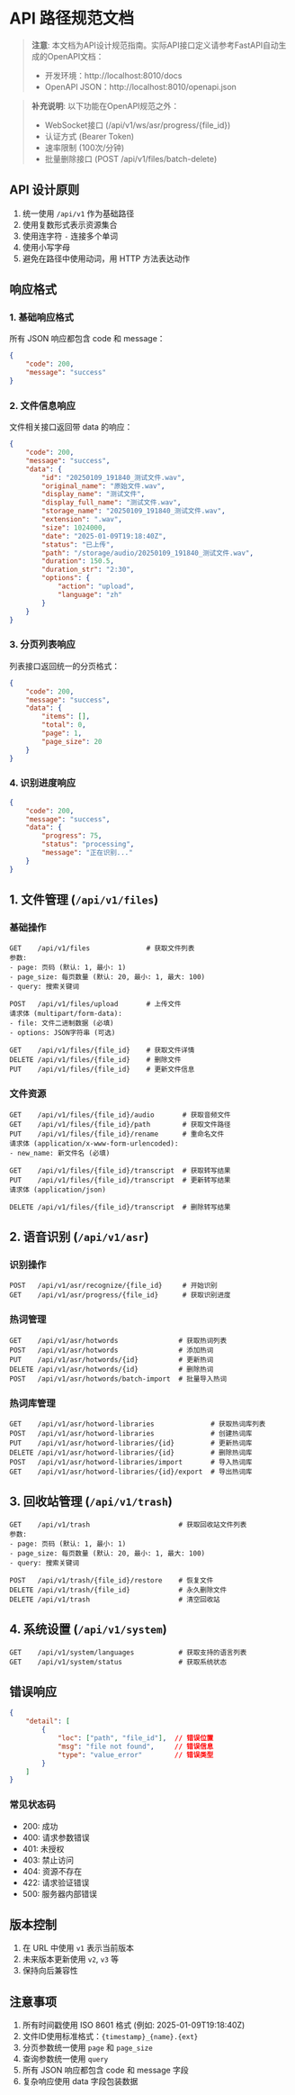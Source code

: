 # API 路径规范文档

> **注意**: 本文档为API设计规范指南。实际API接口定义请参考FastAPI自动生成的OpenAPI文档：
> - 开发环境：http://localhost:8010/docs 
> - OpenAPI JSON：http://localhost:8010/openapi.json

> **补充说明**: 以下功能在OpenAPI规范之外：
> - WebSocket接口 (/api/v1/ws/asr/progress/{file_id})
> - 认证方式 (Bearer Token)
> - 速率限制 (100次/分钟)
> - 批量删除接口 (POST /api/v1/files/batch-delete)

## API 设计原则
1. 统一使用 `/api/v1` 作为基础路径
2. 使用复数形式表示资源集合
3. 使用连字符 `-` 连接多个单词
4. 使用小写字母
5. 避免在路径中使用动词，用 HTTP 方法表达动作

## 响应格式

### 1. 基础响应格式
所有 JSON 响应都包含 code 和 message：
```json
{
    "code": 200,
    "message": "success"
}
```

### 2. 文件信息响应
文件相关接口返回带 data 的响应：
```json
{
    "code": 200,
    "message": "success",
    "data": {
        "id": "20250109_191840_测试文件.wav",
        "original_name": "原始文件.wav",
        "display_name": "测试文件",
        "display_full_name": "测试文件.wav",
        "storage_name": "20250109_191840_测试文件.wav",
        "extension": ".wav",
        "size": 1024000,
        "date": "2025-01-09T19:18:40Z",
        "status": "已上传",
        "path": "/storage/audio/20250109_191840_测试文件.wav",
        "duration": 150.5,
        "duration_str": "2:30",
        "options": {
            "action": "upload",
            "language": "zh"
        }
    }
}
```

### 3. 分页列表响应
列表接口返回统一的分页格式：
```json
{
    "code": 200,
    "message": "success",
    "data": {
        "items": [],
        "total": 0,
        "page": 1,
        "page_size": 20
    }
}
```

### 4. 识别进度响应
```json
{
    "code": 200,
    "message": "success",
    "data": {
        "progress": 75,
        "status": "processing",
        "message": "正在识别..."
    }
}
```

## 1. 文件管理 (`/api/v1/files`)
### 基础操作
```
GET    /api/v1/files              # 获取文件列表
参数:
- page: 页码 (默认: 1, 最小: 1)
- page_size: 每页数量 (默认: 20, 最小: 1, 最大: 100)
- query: 搜索关键词

POST   /api/v1/files/upload       # 上传文件
请求体 (multipart/form-data):
- file: 文件二进制数据 (必填)
- options: JSON字符串 (可选)

GET    /api/v1/files/{file_id}    # 获取文件详情
DELETE /api/v1/files/{file_id}    # 删除文件
PUT    /api/v1/files/{file_id}    # 更新文件信息
```

### 文件资源
```
GET    /api/v1/files/{file_id}/audio       # 获取音频文件
GET    /api/v1/files/{file_id}/path        # 获取文件路径
PUT    /api/v1/files/{file_id}/rename      # 重命名文件
请求体 (application/x-www-form-urlencoded):
- new_name: 新文件名 (必填)

GET    /api/v1/files/{file_id}/transcript  # 获取转写结果
PUT    /api/v1/files/{file_id}/transcript  # 更新转写结果
请求体 (application/json)

DELETE /api/v1/files/{file_id}/transcript  # 删除转写结果
```

## 2. 语音识别 (`/api/v1/asr`)
### 识别操作
```
POST   /api/v1/asr/recognize/{file_id}     # 开始识别
GET    /api/v1/asr/progress/{file_id}      # 获取识别进度
```

### 热词管理
```
GET    /api/v1/asr/hotwords               # 获取热词列表
POST   /api/v1/asr/hotwords               # 添加热词
PUT    /api/v1/asr/hotwords/{id}          # 更新热词
DELETE /api/v1/asr/hotwords/{id}          # 删除热词
POST   /api/v1/asr/hotwords/batch-import  # 批量导入热词
```

### 热词库管理
```
GET    /api/v1/asr/hotword-libraries              # 获取热词库列表
POST   /api/v1/asr/hotword-libraries              # 创建热词库
PUT    /api/v1/asr/hotword-libraries/{id}         # 更新热词库
DELETE /api/v1/asr/hotword-libraries/{id}         # 删除热词库
POST   /api/v1/asr/hotword-libraries/import       # 导入热词库
GET    /api/v1/asr/hotword-libraries/{id}/export  # 导出热词库
```

## 3. 回收站管理 (`/api/v1/trash`)
```
GET    /api/v1/trash                      # 获取回收站文件列表
参数:
- page: 页码 (默认: 1, 最小: 1)
- page_size: 每页数量 (默认: 20, 最小: 1, 最大: 100)
- query: 搜索关键词

POST   /api/v1/trash/{file_id}/restore    # 恢复文件
DELETE /api/v1/trash/{file_id}            # 永久删除文件
DELETE /api/v1/trash                      # 清空回收站
```

## 4. 系统设置 (`/api/v1/system`)
```
GET    /api/v1/system/languages           # 获取支持的语言列表
GET    /api/v1/system/status              # 获取系统状态
```

## 错误响应
```json
{
    "detail": [
        {
            "loc": ["path", "file_id"],  // 错误位置
            "msg": "file not found",     // 错误信息
            "type": "value_error"        // 错误类型
        }
    ]
}
```

### 常见状态码
- 200: 成功
- 400: 请求参数错误
- 401: 未授权
- 403: 禁止访问
- 404: 资源不存在
- 422: 请求验证错误
- 500: 服务器内部错误

## 版本控制
1. 在 URL 中使用 `v1` 表示当前版本
2. 未来版本更新使用 `v2`, `v3` 等
3. 保持向后兼容性

## 注意事项
1. 所有时间戳使用 ISO 8601 格式 (例如: 2025-01-09T19:18:40Z)
2. 文件ID使用标准格式：`{timestamp}_{name}.{ext}`
3. 分页参数统一使用 `page` 和 `page_size`
4. 查询参数统一使用 `query`
5. 所有 JSON 响应都包含 code 和 message 字段
6. 复杂响应使用 data 字段包装数据